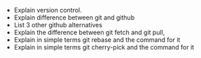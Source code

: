 + Explain version control.
+ Explain difference between git and github
+ List 3 other github alternatives
+ Explain the difference between git fetch and git pull,
+ Explain in simple terms git rebase and the command for it
+ Explain in simple terms git cherry-pick and the command for it 